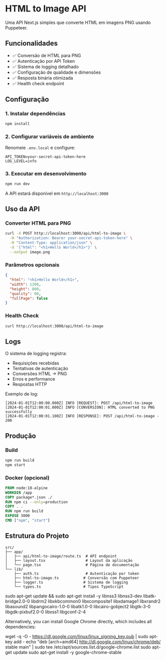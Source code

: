 # HTML to Image API

Uma API Next.js simples que converte HTML em imagens PNG usando Puppeteer.

## Funcionalidades

- ✅ Conversão de HTML para PNG
- ✅ Autenticação por API Token
- ✅ Sistema de logging detalhado
- ✅ Configuração de qualidade e dimensões
- ✅ Resposta binária otimizada
- ✅ Health check endpoint

## Configuração

### 1. Instalar dependências
```bash
npm install
```

### 2. Configurar variáveis de ambiente
Renomeie `.env.local` e configure:
```env
API_TOKEN=your-secret-api-token-here
LOG_LEVEL=info
```

### 3. Executar em desenvolvimento
```bash
npm run dev
```

A API estará disponível em `http://localhost:3000`

## Uso da API

### Converter HTML para PNG
```bash
curl -X POST http://localhost:3000/api/html-to-image \
  -H "Authorization: Bearer your-secret-api-token-here" \
  -H "Content-Type: application/json" \
  -d '{"html": "<h1>Hello World</h1>"}' \
  --output image.png
```

### Parâmetros opcionais
```json
{
  "html": "<h1>Hello World</h1>",
  "width": 1200,
  "height": 800,
  "quality": 90,
  "fullPage": false
}
```

### Health Check
```bash
curl http://localhost:3000/api/html-to-image
```

## Logs

O sistema de logging registra:
- Requisições recebidas
- Tentativas de autenticação
- Conversões HTML → PNG
- Erros e performance
- Respostas HTTP

Exemplo de log:
```
[2024-01-01T12:00:00.000Z] INFO [REQUEST]: POST /api/html-to-image
[2024-01-01T12:00:01.000Z] INFO [CONVERSION]: HTML converted to PNG successfully
[2024-01-01T12:00:01.100Z] INFO [RESPONSE]: POST /api/html-to-image - 200
```

## Produção

### Build
```bash
npm run build
npm start
```

### Docker (opcional)
```dockerfile
FROM node:18-alpine
WORKDIR /app
COPY package*.json ./
RUN npm ci --only=production
COPY . .
RUN npm run build
EXPOSE 3000
CMD ["npm", "start"]
```

## Estrutura do Projeto

```
src/
├── app/
│   ├── api/html-to-image/route.ts  # API endpoint
│   ├── layout.tsx                  # Layout da aplicação
│   └── page.tsx                    # Página de documentação
└── lib/
    ├── auth.ts                     # Autenticação por token
    ├── html-to-image.ts           # Conversão com Puppeteer
    ├── logger.ts                  # Sistema de logging
    └── types.ts                   # Tipos TypeScript
```

 sudo apt-get update && sudo apt-get install -y libnss3 libnss3-dev libatk-bridge2.0-0
  libdrm2 libxkbcommon0 libxcomposite1 libxdamage1 libxrandr2 libasound2 libpangocairo-1.0-0
   libatk1.0-0 libcairo-gobject2 libgtk-3-0 libgdk-pixbuf2.0-0 libxss1 libgconf-2-4

  Alternatively, you can install Google Chrome directly, which includes all dependencies:

  wget -q -O - https://dl.google.com/linux/linux_signing_key.pub | sudo apt-key add -
  echo "deb [arch=amd64] http://dl.google.com/linux/chrome/deb/ stable main" | sudo tee
  /etc/apt/sources.list.d/google-chrome.list
  sudo apt-get update
  sudo apt-get install -y google-chrome-stable